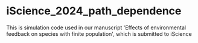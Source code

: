 # iScience_2024_path_dependence
This is simulation code used in our manuscript
'Effects of environmental feedback on species with finite population',
which is submitted to iScience
